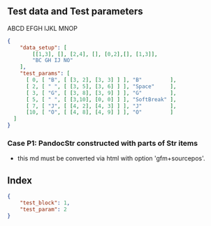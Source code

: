 ## Test data and Test parameters

ABCD EFGH
IJKL MNOP

```json
{
    "data_setup": [
        [[1,3], [], [2,4], [], [0,2],[], [1,3]],
        "BC GH IJ NO"
    ],
    "test_params": [
      [ 0, [ "B", [ [3, 2], [3, 3] ] ], "B"         ],
      [ 2, [ " ", [ [3, 5], [3, 6] ] ], "Space"     ],
      [ 3, [ "G", [ [3, 8], [3, 9] ] ], "G"         ],
      [ 5, [ " ", [ [3,10], [0, 0] ] ], "SoftBreak" ],
      [ 7, [ "J", [ [4, 2], [4, 3] ] ], "J"         ],
      [10, [ "O", [ [4, 8], [4, 9] ] ], "O"         ]
  ]
}
```

### Case P1: PandocStr constructed with parts of Str items

- this md must be converted via html with option 'gfm+sourcepos'.

## Index

```json
{
    "test_block": 1,
    "test_param": 2
}
```
